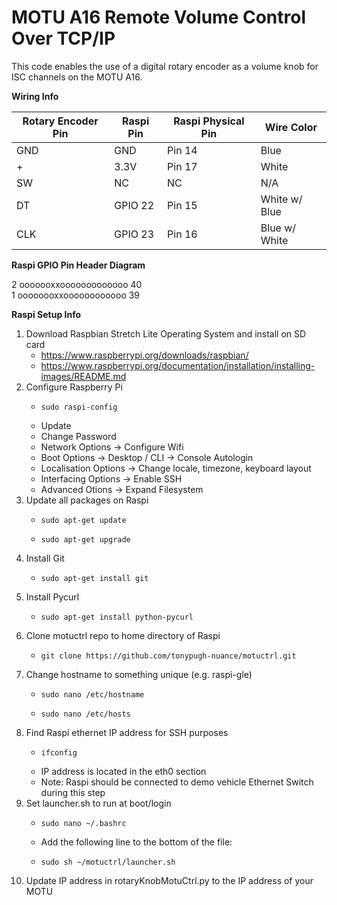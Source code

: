 # MOTU A16 Remote Volume Control Over TCP/IP
This code enables the use of a digital rotary encoder as a volume knob for ISC channels on the MOTU A16.

**Wiring Info**

Rotary Encoder Pin | Raspi Pin | Raspi Physical Pin | Wire Color
----|-----|--------|------
GND | GND | Pin 14 | Blue
\+ | 3.3V | Pin 17 | White
SW | NC | NC | N/A
DT | GPIO 22 | Pin 15 | White w/ Blue
CLK | GPIO 23 | Pin 16 | Blue w/ White

**Raspi GPIO Pin Header Diagram**

2 ooooooxxooooooooooooo 40<br>
1 oooooooxxoooooooooooo 39<br>

**Raspi Setup Info**

1. Download Raspbian Stretch Lite Operating System and install on SD card
   * https://www.raspberrypi.org/downloads/raspbian/
   * https://www.raspberrypi.org/documentation/installation/installing-images/README.md
2. Configure Raspberry Pi
   *     sudo raspi-config
   * Update
   * Change Password
   * Network Options -> Configure Wifi
   * Boot Options -> Desktop / CLI -> Console Autologin
   * Localisation Options -> Change locale, timezone, keyboard layout
   * Interfacing Options -> Enable SSH
   * Advanced Otions -> Expand Filesystem
3. Update all packages on Raspi
   *     sudo apt-get update
   *     sudo apt-get upgrade
4. Install Git
   *     sudo apt-get install git
5. Install Pycurl
   *     sudo apt-get install python-pycurl
6. Clone motuctrl repo to home directory of Raspi
   *     git clone https://github.com/tonypugh-nuance/motuctrl.git
7. Change hostname to something unique (e.g. raspi-gle)
   *     sudo nano /etc/hostname
   *     sudo nano /etc/hosts
8. Find Raspi ethernet IP address for SSH purposes
   *     ifconfig
   * IP address is located in the eth0 section
   * Note: Raspi should be connected to demo vehicle Ethernet Switch during this step
9. Set launcher.sh to run at boot/login
   *     sudo nano ~/.bashrc
   * Add the following line to the bottom of the file:
   *     sudo sh ~/motuctrl/launcher.sh
10. Update IP address in rotaryKnobMotuCtrl.py to the IP address of your MOTU
